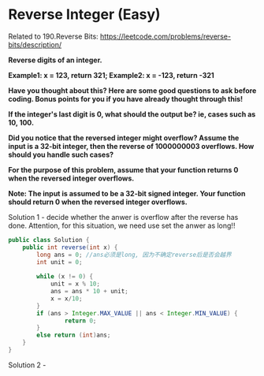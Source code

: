 # Reverse Integer (Easy)

Related to 190.Reverse Bits: https://leetcode.com/problems/reverse-bits/description/

**Reverse digits of an integer.**

**Example1: x = 123, return 321;
Example2: x = -123, return -321**

**Have you thought about this?
Here are some good questions to ask before coding. Bonus points for you if you have already thought through this!**

**If the integer's last digit is 0, what should the output be? ie, cases such as 10, 100.**

**Did you notice that the reversed integer might overflow? Assume the input is a 32-bit integer, then the reverse of 1000000003 overflows. How should you handle such cases?**

**For the purpose of this problem, assume that your function returns 0 when the reversed integer overflows.**

**Note:
The input is assumed to be a 32-bit signed integer. Your function should return 0 when the reversed integer overflows.**

Solution 1 - decide whether the anwer is overflow after the reverse has done. Attention, for this situation, we need use set the anwer as long!! 
```java
public class Solution {
    public int reverse(int x) {
        long ans = 0; //ans必须是long, 因为不确定reverse后是否会越界
        int unit = 0;
        
        while (x != 0) {
            unit = x % 10;
            ans = ans * 10 + unit;
            x = x/10;
        }          
        if (ans > Integer.MAX_VALUE || ans < Integer.MIN_VALUE) {
                return 0;
        }
        else return (int)ans;
    }
}
```

Solution 2 - 
